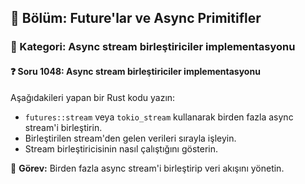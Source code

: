 ## 📘 Bölüm: Future'lar ve Async Primitifler
### 🔹 Kategori: Async stream birleştiriciler implementasyonu
#### ❓ Soru 1048: Async stream birleştiriciler implementasyonu

Aşağıdakileri yapan bir Rust kodu yazın:

- `futures::stream` veya `tokio_stream` kullanarak birden fazla async stream'i birleştirin.
- Birleştirilen stream'den gelen verileri sırayla işleyin.
- Stream birleştiricisinin nasıl çalıştığını gösterin.

🔧 **Görev:** Birden fazla async stream'i birleştirip veri akışını yönetin.
